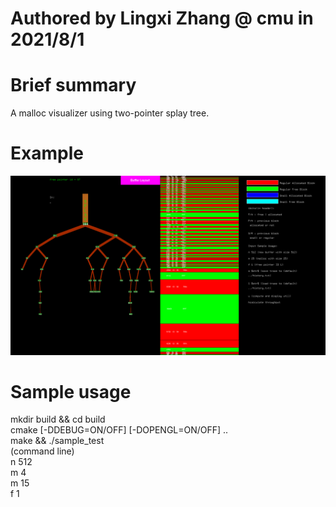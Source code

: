 # Authored by Lingxi Zhang @ cmu in 2021/8/1

# Brief summary
A malloc visualizer using two-pointer splay tree.

# Example
![](image/image.png)

# Sample usage
mkdir build && cd build \
cmake [-DDEBUG=ON/OFF] [-DOPENGL=ON/OFF] .. \
make && ./sample_test \
(command line) \
n 512 \
m 4 \
m 15 \
f 1 
